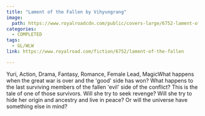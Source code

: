 ```yaml
---
title: "Lament of the Fallen by Vihyungrang"
image:
  path: https://www.royalroadcdn.com/public/covers-large/6752-lament-of-the-fallen.jpg
categories:
  - COMPLETED
tags:
  - GL/WLW
link: https://www.royalroad.com/fiction/6752/lament-of-the-fallen

---
```

Yuri, Action, Drama, Fantasy, Romance, Female Lead, MagicWhat happens when the great war is over and the 'good' side has won? What happens to the last surviving members of the fallen 'evil' side of the conflict? This is the tale of one of those survivors. Will she try to seek revenge? Will she try to hide her origin and ancestry and live in peace? Or will the universe have something else in mind?

